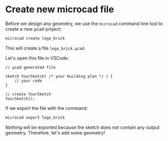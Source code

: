 # Create new microcad file

Before we design any geometry, we use the `microcad` command line tool to create a new µcad project:

```sh
microcad create lego_brick
```

This will create a file `lego_brick.µcad`.

Let's open this file in VSCode:

```µcad,create
// µcad generated file

sketch YourSketch( /* your building plan */ ) {
    // your code
}

// create YourSketch
YourSketch();
```

If we export the file with the command:

```sh
microcad export lego_brick
```

Nothing will be exported because the sketch does not contain any output geometry.
Therefore, let's add some geometry!
